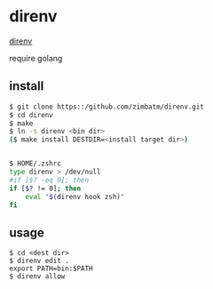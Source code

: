 direnv
========================================

[direnv](http://d.zinrai.info/blog/html/2014/06/07/debian_wheezy_direnv_xbuild.html)

require golang


## install

```bash
$ git clone https::/github.com/zimbatm/direnv.git
$ cd direnv
$ make
$ ln -s direnv <bin dir>
($ make install DESTDIR=<install target dir>)


$ HOME/.zshrc
type direnv > /dev/null
#if [$? -eq 0]; then
if [$? != 0]; then
    eval "$(direnv hook zsh)"
fi
```


## usage

```bash:.envrc
$ cd <dest dir>
$ direnv edit .
export PATH=bin:$PATH
$ direnv allow
```



